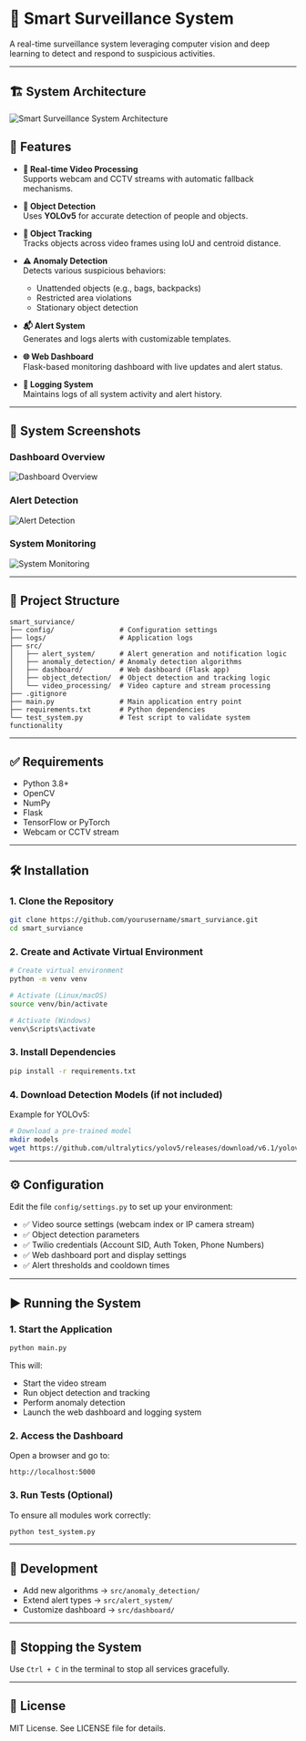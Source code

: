
# 🧠 Smart Surveillance System

A real-time surveillance system leveraging computer vision and deep learning to detect and respond to suspicious activities.

---
## 🏗️ System Architecture

![Smart Surveillance System Architecture](./screenshots/architecture.png)

## 🚀 Features

- **🔴 Real-time Video Processing**  
  Supports webcam and CCTV streams with automatic fallback mechanisms.

- **🎯 Object Detection**  
  Uses **YOLOv5** for accurate detection of people and objects.

- **📍 Object Tracking**  
  Tracks objects across video frames using IoU and centroid distance.

- **⚠️ Anomaly Detection**  
  Detects various suspicious behaviors:
  - Unattended objects (e.g., bags, backpacks)
  - Restricted area violations
  - Stationary object detection

- **📬 Alert System**  
  Generates and logs alerts with customizable templates.

- **🌐 Web Dashboard**  
  Flask-based monitoring dashboard with live updates and alert status.

- **📝 Logging System**  
  Maintains logs of all system activity and alert history.

---

## 📸 System Screenshots

### Dashboard Overview
![Dashboard Overview](./screenshots/output_1.jpg)

### Alert Detection
![Alert Detection](./screenshots/output_2.jpg)

### System Monitoring
![System Monitoring](./screenshots/output_3.jpg)

---

## 📁 Project Structure

```
smart_surviance/
├── config/                # Configuration settings
├── logs/                  # Application logs
├── src/
│   ├── alert_system/      # Alert generation and notification logic
│   ├── anomaly_detection/ # Anomaly detection algorithms
│   ├── dashboard/         # Web dashboard (Flask app)
│   ├── object_detection/  # Object detection and tracking logic
│   └── video_processing/  # Video capture and stream processing
├── .gitignore
├── main.py                # Main application entry point
├── requirements.txt       # Python dependencies
└── test_system.py         # Test script to validate system functionality
```

---

## ✅ Requirements

- Python 3.8+
- OpenCV
- NumPy
- Flask
- TensorFlow or PyTorch
- Webcam or CCTV stream

---

## 🛠 Installation

### 1. Clone the Repository

```bash
git clone https://github.com/yourusername/smart_surviance.git
cd smart_surviance
```

### 2. Create and Activate Virtual Environment

```bash
# Create virtual environment
python -m venv venv

# Activate (Linux/macOS)
source venv/bin/activate

# Activate (Windows)
venv\Scripts\activate
```

### 3. Install Dependencies

```bash
pip install -r requirements.txt
```

### 4. Download Detection Models (if not included)

Example for YOLOv5:

```bash
# Download a pre-trained model
mkdir models
wget https://github.com/ultralytics/yolov5/releases/download/v6.1/yolov5s.pt -P models/
```

---

## ⚙️ Configuration

Edit the file `config/settings.py` to set up your environment:

- ✅ Video source settings (webcam index or IP camera stream)
- ✅ Object detection parameters
- ✅ Twilio credentials (Account SID, Auth Token, Phone Numbers)
- ✅ Web dashboard port and display settings
- ✅ Alert thresholds and cooldown times

---

## ▶️ Running the System

### 1. Start the Application

```bash
python main.py
```

This will:
- Start the video stream
- Run object detection and tracking
- Perform anomaly detection
- Launch the web dashboard and logging system

### 2. Access the Dashboard

Open a browser and go to:

```
http://localhost:5000
```

### 3. Run Tests (Optional)

To ensure all modules work correctly:

```bash
python test_system.py
```

---

## 🧪 Development

- Add new algorithms → `src/anomaly_detection/`
- Extend alert types → `src/alert_system/`
- Customize dashboard → `src/dashboard/`


---

## 🛑 Stopping the System

Use `Ctrl + C` in the terminal to stop all services gracefully.

---

## 📄 License

MIT License. See LICENSE file for details.
